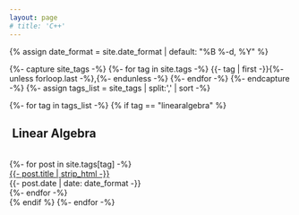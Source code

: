 ```yaml
---
layout: page
# title: 'C++'
---
```

<!-- <hr/> -->
{% assign date_format = site.date_format | default: "%B %-d, %Y" %}

{%- capture site_tags -%}
    {%- for tag in site.tags -%}
        {{- tag | first -}}{%- unless forloop.last -%},{%- endunless -%}
    {%- endfor -%}
{%- endcapture -%}
{%- assign tags_list = site_tags | split:',' | sort -%}

<!-- 파란색 태그 무늬 -->
<!-- {%- for tag in tags_list -%}
    <a href="#{{- tag -}}" class="btn btn-primary tag-btn"><i class="fas fa-tag" aria-hidden="true"></i>&nbsp;{{- tag -}}&nbsp;({{site.tags[tag].size}})</a>
{%- endfor -%} -->

<div id="full-tags-list">
{%- for tag in tags_list -%}
    {% if tag == "linearalgebra" %}
    <h2 id="{{- tag -}}" class="linked-section">
        <i class="fas fa-tag" aria-hidden="true"> </i>
        &nbsp;Linear Algebra&nbsp;<!-- ({{site.tags[tag].size}}) -->
    </h2>
    <br/>
    <div class="post-list">
        {%- for post in site.tags[tag] -%}
            <div class="tag-entry">
                <a href="{{ post.url | relative_url }}">{{- post.title | strip_html -}}</a>
                <div class="entry-date">
                    <time datetime="{{- post.date | date_to_xmlschema -}}">{{- post.date | date: date_format -}}</time>
                </div>
            </div>
        {%- endfor -%}
    </div>
    {% endif %}
{%- endfor -%}
</div>
